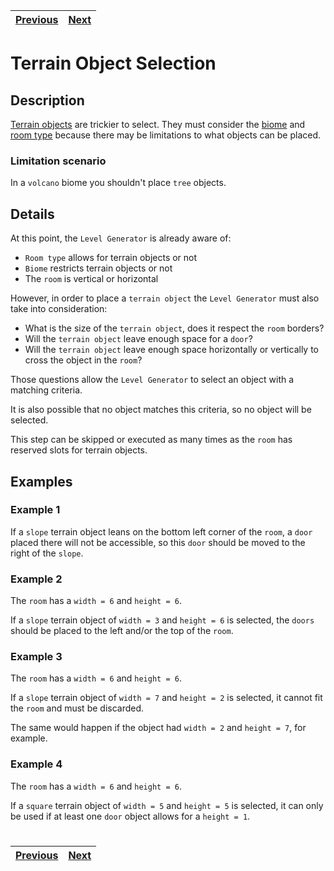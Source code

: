 | [Previous](rooms.md) | [Next](doors.md) |
| -------------------- | ---------------- |

# Terrain Object Selection

## Description

[Terrain objects](../definitions/object_definition.md#terrain-objects) are trickier to select.
They must consider the [biome](../definitions/biome_definition.md#what-is-a-biome) and [room type](../definitions/room_definition.md#what-is-a-room-type) because there may be limitations to what objects can be placed.

### Limitation scenario

In a `volcano` biome you shouldn't place `tree` objects.

## Details

At this point, the `Level Generator` is already aware of:

- `Room type` allows for terrain objects or not
- `Biome` restricts terrain objects or not
- The `room` is vertical or horizontal

However, in order to place a `terrain object` the `Level Generator` must also take into consideration:

- What is the size of the `terrain object`, does it respect the `room` borders?
- Will the `terrain object` leave enough space for a `door`?
- Will the `terrain object` leave enough space horizontally or vertically to cross the object in the `room`?

Those questions allow the `Level Generator` to select an object with a matching criteria.

It is also possible that no object matches this criteria, so no object will be selected.

This step can be skipped or executed as many times as the `room` has reserved slots for terrain objects.

## Examples

### Example 1

If a `slope` terrain object leans on the bottom left corner of the `room`, a `door` placed there will not be accessible, so this `door` should be moved to the right of the `slope`.

### Example 2

The `room` has a `width = 6` and `height = 6`.

If a `slope` terrain object of `width = 3` and `height = 6` is selected, the `doors` should be placed to the left and/or the top of the `room`.

### Example 3

The `room` has a `width = 6` and `height = 6`.

If a `slope` terrain object of `width = 7` and `height = 2` is selected, it cannot fit the `room` and must be discarded.

The same would happen if the object had `width = 2` and `height = 7`, for example.

### Example 4

The `room` has a `width = 6` and `height = 6`.

If a `square` terrain object of `width = 5` and `height = 5` is selected, it can only be used if at least one `door` object allows for a `height = 1`.

#

| [Previous](rooms.md) | [Next](doors.md) |
| -------------------- | ---------------- |
